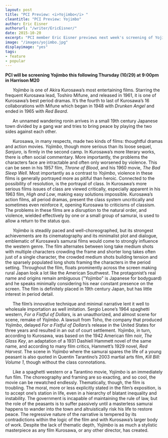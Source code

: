 ```yaml
---
layout: post
title: "PCI Preview: <i>Yojimbo</i> "
cleantitle: "PCI Preview: Yojimbo"
author: Eric Eisner
authorurl: "/writer/EricEisner/"
date: 2015-10-20
excerpt: "PCI member Eric Eisner previews next week's screening of Yojimbo"
image: "/images/yojimbo.jpg"
displayimage: "yes"
tags: 
- feature
- popular
---
```

	
**PCI will be screening Yojimbo this following Thursday (10/29) at 9:00pm in Harrison M20**

&nbsp;&nbsp;&nbsp;&nbsp;&nbsp;&nbsp;*Yojimbo* is one of Akira Kurosawa’s most entertaining films. Starring the frequent Kurosawa lead, Toshiro Mifune, and released in 1961, it is one of Kurosawa’s best period dramas. It’s the fourth to last of Kurosawa’s 16 collaborations with Mifune which began in 1948 with *Drunken Angel* and ended in 1965 with *Red Beard*.

&nbsp;&nbsp;&nbsp;&nbsp;&nbsp;&nbsp;An unnamed wandering ronin arrives in a small 19th century Japanese town divided by a gang war and tries to bring peace by playing the two sides against each other.

&nbsp;&nbsp;&nbsp;&nbsp;&nbsp;&nbsp;Kurosawa, in many respects, made two kinds of films: thoughtful dramas and action movies. *Yojimbo*, though more serious than its loose sequel, *Sanjuro*, is firmly in the second camp. In Kurosawa’s more literary works, there is often social commentary. More importantly, the problems the characters face are intractable and often only worsened by violence. This can be seen in his 1957 film, *Throne of Blood*, and his 1960 movie, *The Bad Sleep Well*. Most importantly as a contrast to *Yojimbo*, violence in these films is generally portrayed more as pitiful than heroic. Connected to the possibility of resolution, is the portrayal of class. In Kurosawa’s more serious films issues of class are viewed critically, especially apparent in his 1963 film, *High and Low*, making easy solutions impossible. Kurosawa’s action films, all period dramas, present the class system uncritically and sometimes even reinforce it, opening Kurosawa to criticisms of classism. The problems in these films are a disruption to the natural order, and violence, wielded effectively by one or a small group of samurai, is used to allow a return to the status quo. 

&nbsp;&nbsp;&nbsp;&nbsp;&nbsp;&nbsp;*Yojimbo* is steadily paced and well-choreographed, but its strongest achievements are its cinematography and its minimalist plot and dialogue, emblematic of Kurosawa’s samurai films would come to strongly influence the western genre. The film alternates between long take medium shots with multiple characters crowding the frame and shorter long takes often just of a single character, the crowded medium shots building tension and the sparsely populated long shots framing the characters in the period setting. Throughout the film, floats prominently across the screen making rural Japan look a lot like the American Southwest. The protagonist’s real name and origins remain ambiguous ("Yojimbo" is Japanese for bodyguard) and he speaks minimally considering his near constant presence on the screen. The film is definitely placed in 19th century Japan, but has little interest in period detail. 

&nbsp;&nbsp;&nbsp;&nbsp;&nbsp;&nbsp;The film’s innovative technique and minimal narrative lent it well to wholesale importation as well imitation. Sergio Leone’s 1964 spaghetti western, *For a Fistful of Dollars*, is an unauthorized, and almost scene for scene, remake of *Yojimbo*. A lawsuit from Toho, the company that produced *Yojimbo*, delayed *For a Fistful of Dollars*’s release in the United States for three years and resulted in an out of court settlement. *Yojimbo*, in turn, according to Kurosawa, was based on the 1942 American film noir, *The Glass Key*, an adaptation of a 1931 Dashiell Hammett novel of the same name, and according to many film critics, Hammett’s 1929 novel, *Red Harvest*. The scene in *Yojimbo* where the samurai spares the life of a young peasant is also quoted in Quentin Tarantino’s 2003 martial arts film, *Kill Bill: Volume 1*, though without the class connotations.

&nbsp;&nbsp;&nbsp;&nbsp;&nbsp;&nbsp;Like a spaghetti western or a Tarantino movie, *Yojimbo* is an immediately fun film. The choreography and framing are so exacting, and so cool, the movie can be rewatched endlessly. Thematically, though, the film is troubling. The moral, more or less explicitly stated in the film’s exposition, is to accept one’s station in life, even in a hierarchy of blatant inequality and instability. The government is incapable of maintaining the rule of law, but the role of the peasants is to suffer passively until a masterless samurai happens to wander into the town and altruistically risk his life to restore peace. The regressive nature of the narrative is tempered by its contradictions within the logic of the film and with Kurosawa’s larger body of work. Despite the lack of thematic depth, *Yojimbo* is as much a stylistic masterpiece as any film Kurosawa, or any other director, has created.


